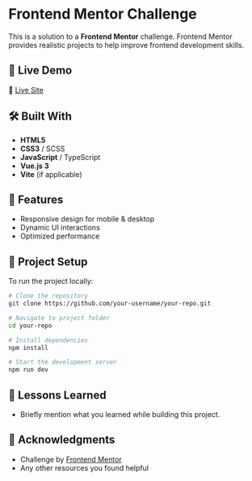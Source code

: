 # Frontend Mentor Challenge

This is a solution to a **Frontend Mentor** challenge. Frontend Mentor provides realistic projects to help improve frontend development skills.

## 🚀 Live Demo
🔗 [Live Site](https://frontend-mentor-seven-green.vercel.app/)

## 🛠️ Built With
- **HTML5**
- **CSS3** / SCSS
- **JavaScript** / TypeScript
- **Vue.js 3**
- **Vite** (if applicable)

## 📌 Features
- Responsive design for mobile & desktop
- Dynamic UI interactions
- Optimized performance

## 📂 Project Setup
To run the project locally:

```bash
# Clone the repository
git clone https://github.com/your-username/your-repo.git

# Navigate to project folder
cd your-repo

# Install dependencies
npm install

# Start the development server
npm run dev
```

## 📖 Lessons Learned
- Briefly mention what you learned while building this project.

## 🤝 Acknowledgments
- Challenge by [Frontend Mentor](https://www.frontendmentor.io/)
- Any other resources you found helpful
